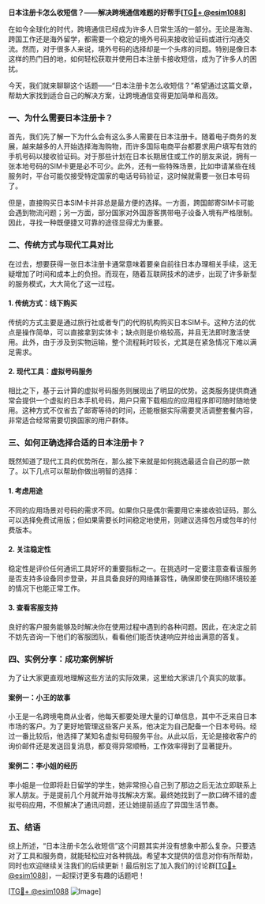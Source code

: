 **日本注册卡怎么收短信？——解决跨境通信难题的好帮手[[TG💪+ @esim1088](https://t.me/s/esim1088)]**

在如今全球化的时代，跨境通信已经成为许多人日常生活的一部分。无论是海淘、跨国工作还是海外留学，都需要一个稳定的境外号码来接收验证码或进行沟通交流。然而，对于很多人来说，境外号码的选择却是一个头疼的问题。特别是像日本这样的热门目的地，如何轻松获取并使用日本注册卡接收短信，成为了许多人的困扰。

今天，我们就来聊聊这个话题——“日本注册卡怎么收短信？”希望通过这篇文章，帮助大家找到适合自己的解决方案，让跨境通信变得更加简单和高效。

### 一、为什么需要日本注册卡？

首先，我们先了解一下为什么会有这么多人需要在日本注册卡。随着电子商务的发展，越来越多的人开始选择海淘购物，而许多国际电商平台都要求用户填写有效的手机号码以接收验证码。对于那些计划在日本长期居住或工作的朋友来说，拥有一张本地号码的SIM卡更是必不可少。此外，还有一些特殊场景，比如申请某些在线服务时，平台可能仅接受特定国家的电话号码验证，这时候就需要一张日本号码了。

但是，直接购买日本SIM卡并非总是最方便的选择。一方面，跨国邮寄SIM卡可能会遇到物流问题；另一方面，部分国家对外国游客携带电子设备入境有严格限制。因此，寻找一种既便捷又可靠的途径显得尤为重要。

### 二、传统方式与现代工具对比

在过去，想要获得一张日本注册卡通常意味着要亲自前往日本办理相关手续，这无疑增加了时间和成本上的负担。而现在，随着互联网技术的进步，出现了许多新型的服务模式，大大简化了这一过程。

#### 1. 传统方式：线下购买

传统的方式主要是通过旅行社或者专门的代购机构购买日本SIM卡。这种方法的优点是操作简单，可以直接拿到实体卡；缺点则是价格较高，并且无法即时激活使用。此外，由于涉及到实物运输，整个流程耗时较长，尤其是在紧急情况下难以满足需求。

#### 2. 现代工具：虚拟号码服务

相比之下，基于云计算的虚拟号码服务则展现出了明显的优势。这类服务提供商通常会提供一个虚拟的日本手机号码，用户只需下载相应的应用程序即可随时随地使用。这种方式不仅省去了邮寄等待的时间，还能根据实际需要灵活调整套餐内容，非常适合经常需要切换国家的用户群体。

### 三、如何正确选择合适的日本注册卡？

既然知道了现代工具的优势所在，那么接下来就是如何挑选最适合自己的那一款了。以下几点可以帮助你做出明智的选择：

#### 1. 考虑用途

不同的应用场景对号码的需求不同。如果你只是偶尔需要用它来接收验证码，那么可以选择免费试用版；但如果需要长时间稳定地使用，则建议选择包月或包年的付费版本。

#### 2. 关注稳定性

稳定性是评价任何通讯工具好坏的重要指标之一。在挑选时一定要注意查看该服务是否支持多设备同步登录，并且具备良好的网络兼容性，确保即使在网络环境较差的情况下也能正常工作。

#### 3. 查看客服支持

良好的客户服务能够及时解决你在使用过程中遇到的各种问题。因此，在决定之前不妨先咨询一下他们的客服团队，看看他们能否快速响应并给出满意的答复。

### 四、实例分享：成功案例解析

为了让大家更直观地理解这些方法的实际效果，这里给大家讲几个真实的故事。

#### 案例一：小王的故事

小王是一名跨境电商从业者，他每天都要处理大量的订单信息，其中不乏来自日本市场的客户。为了更好地管理这些客户关系，他决定为自己配备一个日本号码。经过一番比较后，他选择了某知名虚拟号码服务平台。从此以后，无论是接收客户的询价邮件还是发送回复消息，都变得异常顺畅，工作效率得到了显著提升。

#### 案例二：李小姐的经历

李小姐是一位即将赴日留学的学生，她非常担心自己到了那边之后无法立即联系上家人朋友。于是提前几个月就开始寻找解决方案。最终她找到了一款口碑不错的虚拟号码应用，不但解决了通讯问题，还让她提前适应了异国生活节奏。

### 五、结语

综上所述，“日本注册卡怎么收短信”这个问题其实并没有想象中那么复杂。只要选对了工具和服务商，就能轻松应对各种挑战。希望本文提供的信息对你有所帮助，同时也欢迎继续关注我们的后续更新！最后别忘了加入我们的讨论群[[TG💪+ @esim1088](https://t.me/s/esim1088)]，一起探讨更多有趣的话题吧！

[[TG💪+ @esim1088](https://t.me/s/esim1088) ![Image](https://i.postimg.cc/4NQfJmqS/Snipaste-2025-05-13-00-14-12.png)]
